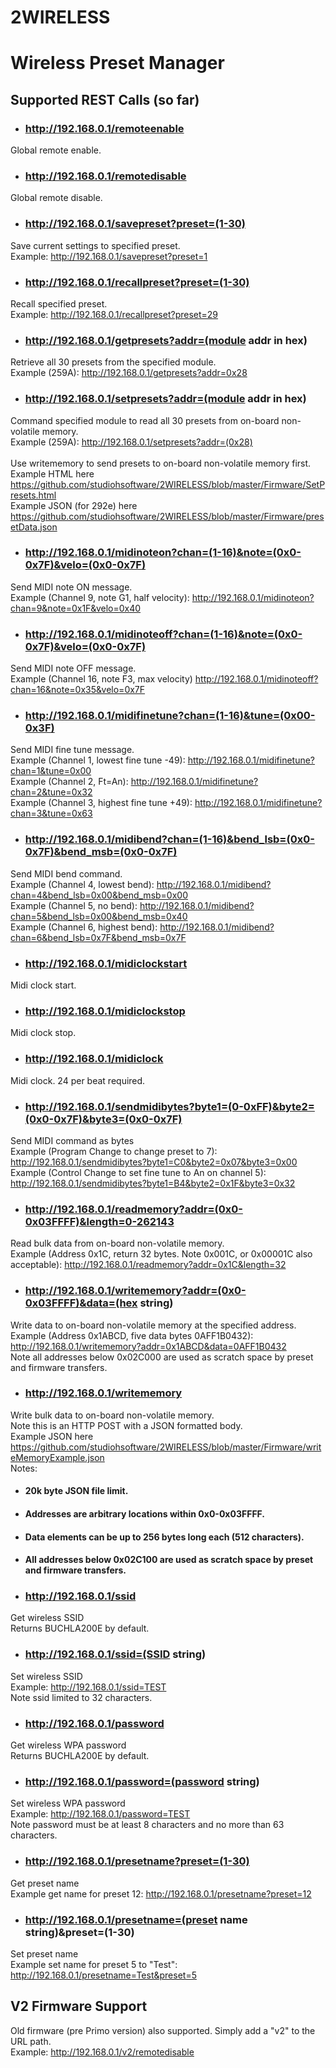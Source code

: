 # 2WIRELESS
# Wireless Preset Manager
## Supported REST Calls (so far)
- ### http://192.168.0.1/remoteenable
Global remote enable.
- ### http://192.168.0.1/remotedisable
Global remote disable.
- ### http://192.168.0.1/savepreset?preset=(1-30)
Save current settings to specified preset.<br/>
Example: http://192.168.0.1/savepreset?preset=1
- ### http://192.168.0.1/recallpreset?preset=(1-30)
Recall specified preset.<br/>
Example: http://192.168.0.1/recallpreset?preset=29
- ### http://192.168.0.1/getpresets?addr=(module addr in hex)
Retrieve all 30 presets from the specified module.<br/>
Example (259A): http://192.168.0.1/getpresets?addr=0x28
- ### http://192.168.0.1/setpresets?addr=(module addr in hex)
Command specified module to read all 30 presets from on-board non-volatile memory.<br/>
Example (259A): http://192.168.0.1/setpresets?addr=(0x28) <br/> </br>
Use writememory to send presets to on-board non-volatile memory first.
Example HTML here https://github.com/studiohsoftware/2WIRELESS/blob/master/Firmware/SetPresets.html <br/>
Example JSON (for 292e) here https://github.com/studiohsoftware/2WIRELESS/blob/master/Firmware/presetData.json <br/>
- ### http://192.168.0.1/midinoteon?chan=(1-16)&note=(0x0-0x7F)&velo=(0x0-0x7F)
Send MIDI note ON message.<br/> 
Example (Channel 9, note G1, half velocity): http://192.168.0.1/midinoteon?chan=9&note=0x1F&velo=0x40
- ### http://192.168.0.1/midinoteoff?chan=(1-16)&note=(0x0-0x7F)&velo=(0x0-0x7F)
Send MIDI note OFF message.<br/>
Example (Channel 16, note F3, max velocity) http://192.168.0.1/midinoteoff?chan=16&note=0x35&velo=0x7F
- ### http://192.168.0.1/midifinetune?chan=(1-16)&tune=(0x00-0x3F)
Send MIDI fine tune message. <br/>
Example (Channel 1, lowest fine tune -49): http://192.168.0.1/midifinetune?chan=1&tune=0x00<br/>
Example (Channel 2, Ft=An): http://192.168.0.1/midifinetune?chan=2&tune=0x32<br/>
Example (Channel 3, highest fine tune +49): http://192.168.0.1/midifinetune?chan=3&tune=0x63<br/>
- ### http://192.168.0.1/midibend?chan=(1-16)&bend_lsb=(0x0-0x7F)&bend_msb=(0x0-0x7F)
Send MIDI bend command.<br/>
Example (Channel 4, lowest bend): http://192.168.0.1/midibend?chan=4&bend_lsb=0x00&bend_msb=0x00<br/>
Example (Channel 5, no bend): http://192.168.0.1/midibend?chan=5&bend_lsb=0x00&bend_msb=0x40<br/>
Example (Channel 6, highest bend): http://192.168.0.1/midibend?chan=6&bend_lsb=0x7F&bend_msb=0x7F
- ### http://192.168.0.1/midiclockstart
Midi clock start.
- ### http://192.168.0.1/midiclockstop
Midi clock stop.
- ### http://192.168.0.1/midiclock
Midi clock. 24 per beat required.
- ### http://192.168.0.1/sendmidibytes?byte1=(0-0xFF)&byte2=(0x0-0x7F)&byte3=(0x0-0x7F)
Send MIDI command as bytes<br/>
Example (Program Change to change preset to 7):</br>
 http://192.168.0.1/sendmidibytes?byte1=C0&byte2=0x07&byte3=0x00<br/>
Example (Control Change to set fine tune to An on channel 5): </br>
http://192.168.0.1/sendmidibytes?byte1=B4&byte2=0x1F&byte3=0x32<br/>
- ### http://192.168.0.1/readmemory?addr=(0x0-0x03FFFF)&length=0-262143
Read bulk data from on-board non-volatile memory.<br/>
Example (Address 0x1C, return 32 bytes. Note 0x001C, or 0x00001C also acceptable): http://192.168.0.1/readmemory?addr=0x1C&length=32
- ### http://192.168.0.1/writememory?addr=(0x0-0x03FFFF)&data=(hex string)
Write data to on-board non-volatile memory at the specified address.<br/>
Example (Address 0x1ABCD, five data bytes 0AFF1B0432): http://192.168.0.1/writememory?addr=0x1ABCD&data=0AFF1B0432<br/>
Note all addresses below 0x02C000 are used as scratch space by preset and firmware transfers. 
- ### http://192.168.0.1/writememory
Write bulk data to on-board non-volatile memory.<br/>
Note this is an HTTP POST with a JSON formatted body.<br/> 
Example JSON here https://github.com/studiohsoftware/2WIRELESS/blob/master/Firmware/writeMemoryExample.json<br/>
Notes:
- #### 20k byte JSON file limit.
- #### Addresses are arbitrary locations within 0x0-0x03FFFF.
- #### Data elements can be up to 256 bytes long each (512 characters).
- #### All addresses below 0x02C100 are used as scratch space by preset and firmware transfers. 
- ### http://192.168.0.1/ssid
Get wireless SSID<br/>
Returns BUCHLA200E by default.
- ### http://192.168.0.1/ssid=(SSID string)
Set wireless SSID<br/>
Example: http://192.168.0.1/ssid=TEST<br/>
Note ssid limited to 32 characters. 
- ### http://192.168.0.1/password
Get wireless WPA password<br/>
Returns BUCHLA200E by default.
- ### http://192.168.0.1/password=(password string)
Set wireless WPA password<br/>
Example: http://192.168.0.1/password=TEST<br/>
Note password must be at least 8 characters and no more than 63 characters.
- ### http://192.168.0.1/presetname?preset=(1-30)
Get preset name<br/>
Example get name for preset 12: http://192.168.0.1/presetname?preset=12<br/>
- ### http://192.168.0.1/presetname=(preset name string)&preset=(1-30)
Set preset name<br/>
Example set name for preset 5 to "Test": http://192.168.0.1/presetname=Test&preset=5<br/>
## V2 Firmware Support
Old firmware (pre Primo version) also supported. Simply add a "v2" to the URL path. <br/>
Example: http://192.168.0.1/v2/remotedisable<br/>
